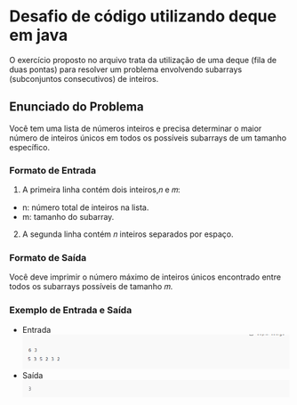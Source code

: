# Desafio de código utilizando deque em java

O exercício proposto no arquivo trata da utilização de uma deque (fila de duas pontas) para resolver um problema envolvendo subarrays (subconjuntos consecutivos) de inteiros.

## Enunciado do Problema
Você tem uma lista de números inteiros e precisa determinar o maior número de inteiros únicos em todos os possíveis subarrays de um tamanho específico.

### Formato de Entrada
1. A primeira linha contém dois inteiros,𝑛 e 𝑚:
- n: número total de inteiros na lista.
- m: tamanho do subarray.
2. A segunda linha contém 𝑛 inteiros separados por espaço.

### Formato de Saída
Você deve imprimir o número máximo de inteiros únicos encontrado entre todos os subarrays possíveis de tamanho 
𝑚.

### Exemplo de Entrada e Saída
- Entrada\
![imagem/entrada.png](imagem/entrada.png)
- Saída\
![imagem/saida.png](imagem/saida.png)


